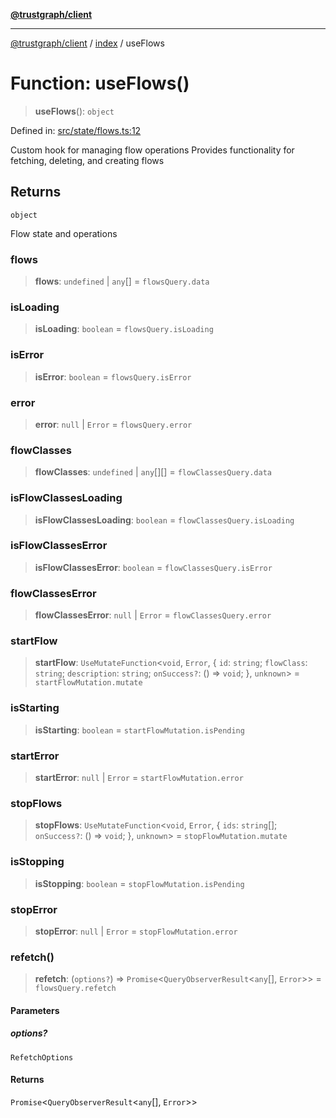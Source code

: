 [**@trustgraph/client**](../../README.md)

***

[@trustgraph/client](../../README.md) / [index](../README.md) / useFlows

# Function: useFlows()

> **useFlows**(): `object`

Defined in: [src/state/flows.ts:12](https://github.com/trustgraph-ai/trustgraph-ts-client/blob/9a2bad46722f27bb783391eed1d9289614cc905a/src/state/flows.ts#L12)

Custom hook for managing flow operations
Provides functionality for fetching, deleting, and creating flows

## Returns

`object`

Flow state and operations

### flows

> **flows**: `undefined` \| `any`[] = `flowsQuery.data`

### isLoading

> **isLoading**: `boolean` = `flowsQuery.isLoading`

### isError

> **isError**: `boolean` = `flowsQuery.isError`

### error

> **error**: `null` \| `Error` = `flowsQuery.error`

### flowClasses

> **flowClasses**: `undefined` \| `any`[][] = `flowClassesQuery.data`

### isFlowClassesLoading

> **isFlowClassesLoading**: `boolean` = `flowClassesQuery.isLoading`

### isFlowClassesError

> **isFlowClassesError**: `boolean` = `flowClassesQuery.isError`

### flowClassesError

> **flowClassesError**: `null` \| `Error` = `flowClassesQuery.error`

### startFlow

> **startFlow**: `UseMutateFunction`\<`void`, `Error`, \{ `id`: `string`; `flowClass`: `string`; `description`: `string`; `onSuccess?`: () => `void`; \}, `unknown`\> = `startFlowMutation.mutate`

### isStarting

> **isStarting**: `boolean` = `startFlowMutation.isPending`

### startError

> **startError**: `null` \| `Error` = `startFlowMutation.error`

### stopFlows

> **stopFlows**: `UseMutateFunction`\<`void`, `Error`, \{ `ids`: `string`[]; `onSuccess?`: () => `void`; \}, `unknown`\> = `stopFlowMutation.mutate`

### isStopping

> **isStopping**: `boolean` = `stopFlowMutation.isPending`

### stopError

> **stopError**: `null` \| `Error` = `stopFlowMutation.error`

### refetch()

> **refetch**: (`options?`) => `Promise`\<`QueryObserverResult`\<`any`[], `Error`\>\> = `flowsQuery.refetch`

#### Parameters

##### options?

`RefetchOptions`

#### Returns

`Promise`\<`QueryObserverResult`\<`any`[], `Error`\>\>

